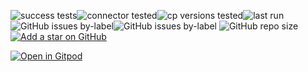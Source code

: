 ![success tests](https://img.shields.io/badge/success%20tests-455%2F461-red)![connector tested](https://img.shields.io/badge/connector%20tested-143-green)![cp versions tested](https://img.shields.io/badge/cp%20version%20tested-%208.0.0-green)![last run](https://img.shields.io/badge/last%20run-2025--07--20%2019:19-green)
![GitHub issues by-label](https://img.shields.io/github/issues/vdesabou/kafka-docker-playground/CI%20failing%20🔥)![GitHub issues by-label](https://img.shields.io/github/issues/vdesabou/kafka-docker-playground/enhancement%20✨)
![GitHub repo size](https://img.shields.io/github/repo-size/vdesabou/kafka-docker-playground)
[![Add a star on GitHub](https://img.shields.io/github/stars/vdesabou/kafka-docker-playground?style=social)](https://github.com/vdesabou/kafka-docker-playground)

[![Open in Gitpod](https://gitpod.io/button/open-in-gitpod.svg)](https://gitpod.io/#https://github.com/vdesabou/kafka-docker-playground)